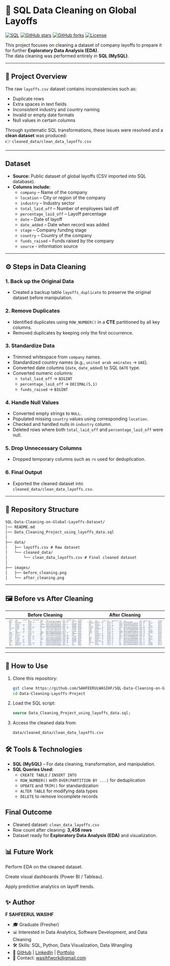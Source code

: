# 🧹 SQL Data Cleaning on Global Layoffs

[![SQL](https://img.shields.io/badge/SQL-MySQL-blue?logo=mysql&logoColor=white)](https://www.mysql.com/)
[![GitHub stars](https://img.shields.io/github/stars/SAHFEERULWASIHF/SQL-Data-Cleaning-on-Global-Layoffs-Dataset?style=social)](https://github.com/SAHFEERULWASIHF/SQL-Data-Cleaning-on-Global-Layoffs-Dataset/stargazers)
[![GitHub forks](https://img.shields.io/github/forks/SAHFEERULWASIHF/SQL-Data-Cleaning-on-Global-Layoffs-Dataset?style=social)](https://github.com/SAHFEERULWASIHF/SQL-Data-Cleaning-on-Global-Layoffs-Dataset/network/members)
[![License](https://img.shields.io/badge/License-MIT-green)](LICENSE)

This project focuses on cleaning a dataset of company layoffs to prepare it for further **Exploratory Data Analysis (EDA)**.  
The data cleaning was performed entirely in **SQL (MySQL)**.

---

## 📌 Project Overview

The raw `layoffs.csv` dataset contains inconsistencies such as:
- Duplicate rows
- Extra spaces in text fields
- Inconsistent industry and country naming
- Invalid or empty date formats
- Null values in certain columns

Through systematic SQL transformations, these issues were resolved and a **clean dataset** was produced:  
👉 `cleaned_data/clean_data_layoffs.csv`

---

## Dataset
- **Source:** Public dataset of global layoffs (CSV imported into SQL database).  
- **Columns include:**  
  - `company` – Name of the company  
  - `location` – City or region of the company  
  - `industry` – Industry sector  
  - `total_laid_off` – Number of employees laid off  
  - `percentage_laid_off` – Layoff percentage  
  - `date` – Date of layoff  
  - `date_added` – Date when record was added  
  - `stage` – Company funding stage  
  - `country` – Country of the company  
  - `funds_raised` – Funds raised by the company  
  - `source` - information source

---

## ⚙️ Steps in Data Cleaning

### 1. Back up the Original Data
- Created a backup table `layoffs_duplicate` to preserve the original dataset before manipulation.

### 2. Remove Duplicates
- Identified duplicates using `ROW_NUMBER()` in a **CTE** partitioned by all key columns.  
- Removed duplicates by keeping only the first occurrence.

### 3. Standardize Data
- Trimmed whitespace from `company` names.  
- Standardized country names (e.g., `united arab emirates` → `UAE`).  
- Converted date columns (`date`, `date_added`) to SQL `DATE` type.  
- Converted numeric columns:  
  - `total_laid_off` → `BIGINT`  
  - `percentage_laid_off` → `DECIMAL(5,1)`  
  - `funds_raised` → `BIGINT`  

### 4. Handle Null Values
- Converted empty strings to `NULL`.  
- Populated missing `country` values using corresponding `location`.  
- Checked and handled nulls in `industry` column.  
- Deleted rows where both `total_laid_off` and `percentage_laid_off` were null.

### 5. Drop Unnecessary Columns
- Dropped temporary columns such as `rn` used for deduplication.
  
### 6. **Final Output**
   - Exported the cleaned dataset into `cleaned_data/clean_data_layoffs.csv`.

---

## 📂 Repository Structure
```
SQL-Data-Cleaning-on-Global-Layoffs-Dataset/
│── README.md
│── Data_Cleaning_Project_using_layoffs_data.sql
│
├── data/
│   ├── layoffs.csv # Raw dataset
│   └── cleaned_data/
│       └── clean_data_layoffs.csv # Final cleaned dataset
│
├── images/
│   ├── before_cleaning.png
│   └── after_cleaning.png
```
---

## 🖼️ Before vs After Cleaning

| Before Cleaning | After Cleaning |
|-----------------|----------------|
| ![Before Cleaning](images/before_cleaning.png) | ![After Cleaning](images/after_cleaning.png) |

---

## 🚀 How to Use

1. Clone this repository:
   ```bash
   git clone https://github.com/SAHFEERULWASIHF/SQL-Data-Cleaning-on-Global-Layoffs-Dataset.git
   cd Data-Cleaning-Layoffs-Project
2. Load the SQL script:
   ```sql
   source Data_Cleaning_Project_using_layoffs_data.sql;
3. Access the cleaned data from:
    ```bash
    data/cleaned_data/clean_data_layoffs.csv
    ```
## 🛠️ Tools & Technologies

- **SQL (MySQL)** – For data cleaning, transformation, and manipulation.  
- **SQL Queries Used:**  
  - `CREATE TABLE` / `INSERT INTO`  
  - `ROW_NUMBER()` with `OVER(PARTITION BY ...)` for deduplication  
  - `UPDATE` and `TRIM()` for standardization  
  - `ALTER TABLE` for modifying data types  
  - `DELETE` to remove incomplete records
 
## Final Outcome
- Cleaned dataset: `clean_data_layoffs.csv`  
- Row count after cleaning: **3,458 rows**  
- Dataset ready for **Exploratory Data Analysis (EDA)** and visualization.

## 📊 Future Work

Perform EDA on the cleaned dataset.

Create visual dashboards (Power BI / Tableau).

Apply predictive analytics on layoff trends.

## ✨ Author

**F SAHFEERUL WASIHF**  

- 🎓 Graduate (Fresher)  
- 📊 Interested in Data Analytics, Software Development, and Data Cleaning  
- 🛠️ Skills: SQL, Python, Data Visualization, Data Wrangling  
- 🔗 [GitHub](https://github.com/SAHFEERULWASIHF) | [LinkedIn](https://www.linkedin.com/in/sahfeerul-wasihf) | [Portfolio](https://sider.ai/agents/web-creator/share/687dafb1877a7836b019027f)  
- 📧 Contact: wasihfwork@gmail.com

